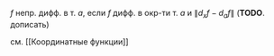 $f$ непр. дифф. в т. $a$, если $f$ дифф. в окр-ти т. $a$ и $\lVert d_{x}f-d_{a}f \rVert$ (**TODO**. дописать)

см. [[Координатные функции]]
